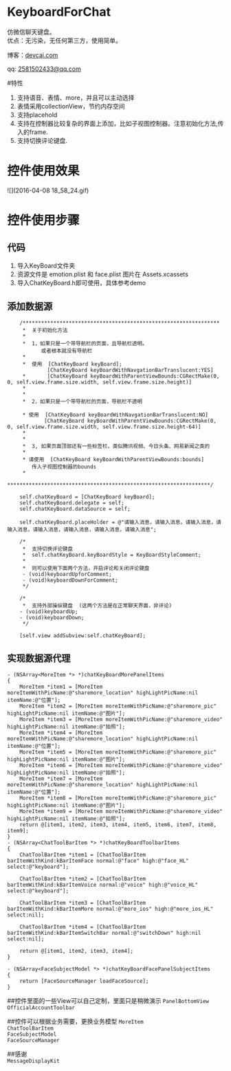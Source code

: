 # KeyboardForChat
仿微信聊天键盘。  
优点：无污染，无任何第三方，使用简单。

博客：[devcai.com](http://devcai.com)  

  qq: 2581502433@qq.com
  
#特性
1. 支持语音、表情、more，并且可以主动选择
2. 表情采用collectionView，节约内存空间
3. 支持placehold
4. 支持在控制器比较复杂的界面上添加，比如子视图控制器。注意初始化方法,传入的frame.
5. 支持切换评论键盘.

# 控件使用效果
![](2016-04-08 18_58_24.gif)

# 控件使用步骤

## 代码
1. 导入KeyBoard文件夹  
2. 资源文件是 emotion.plist 和 face.plist 图片在 Assets.xcassets
3. 导入ChatKeyBoard.h即可使用，具体参考demo

## 添加数据源
```objc
    /****************************************************************
     *  关于初始化方法
     *
     *  1，如果只是一个带导航栏的页面，且导航栏透明。
           或者根本就没有导航栏
     *
     *  使用  [ChatKeyBoard keyBoard]; 
             [ChatKeyBoard keyBoardWithNavgationBarTranslucent:YES]
     *       [ChatKeyBoard keyBoardWithParentViewBounds:CGRectMake(0, 0, self.view.frame.size.width, self.view.frame.size.height)]
     *
     *
     *  2，如果只是一个带导航栏的页面，导航栏不透明
     
     * 使用  [ChatKeyBoard keyBoardWithNavgationBarTranslucent:NO]
            [ChatKeyBoard keyBoardWithParentViewBounds:CGRectMake(0, 0, self.view.frame.size.width, self.view.frame.size.height-64)]
     *
     *
     *  3, 如果页面顶部还有一些标签栏，类似腾讯视频、今日头条、网易新闻之类的
     *
     * 请使用  [ChatKeyBoard keyBoardWithParentViewBounds:bounds]
        传入子视图控制器的bounds
     *
     ******************************************************************/

    self.chatKeyBoard = [ChatKeyBoard keyBoard];
    self.chatKeyBoard.delegate = self;
    self.chatKeyBoard.dataSource = self;
    
    self.chatKeyBoard.placeHolder = @"请输入消息，请输入消息，请输入消息，请输入消息，请输入消息，请输入消息，请输入消息，请输入消息";
    
    /*
     *  支持切换评论键盘
     *  self.chatKeyBoard.keyBoardStyle = KeyBoardStyleComment;
     *
     *  则可以使用下面两个方法，开启评论和关闭评论键盘
     - (void)keyboardUpforComment;
     - (void)keyboardDownForComment;
     */
     
    /*
     *  支持外部操纵键盘  (这两个方法是在正常聊天界面，非评论)
    - (void)keyboardUp;
    - (void)keyboardDown;
     */
    
    [self.view addSubview:self.chatKeyBoard];
```

## 实现数据源代理
```objc
- (NSArray<MoreItem *> *)chatKeyBoardMorePanelItems
{
    MoreItem *item1 = [MoreItem moreItemWithPicName:@"sharemore_location" highLightPicName:nil itemName:@"位置"];
    MoreItem *item2 = [MoreItem moreItemWithPicName:@"sharemore_pic" highLightPicName:nil itemName:@"图片"];
    MoreItem *item3 = [MoreItem moreItemWithPicName:@"sharemore_video" highLightPicName:nil itemName:@"拍照"];
    MoreItem *item4 = [MoreItem moreItemWithPicName:@"sharemore_location" highLightPicName:nil itemName:@"位置"];
    MoreItem *item5 = [MoreItem moreItemWithPicName:@"sharemore_pic" highLightPicName:nil itemName:@"图片"];
    MoreItem *item6 = [MoreItem moreItemWithPicName:@"sharemore_video" highLightPicName:nil itemName:@"拍照"];
    MoreItem *item7 = [MoreItem moreItemWithPicName:@"sharemore_location" highLightPicName:nil itemName:@"位置"];
    MoreItem *item8 = [MoreItem moreItemWithPicName:@"sharemore_pic" highLightPicName:nil itemName:@"图片"];
    MoreItem *item9 = [MoreItem moreItemWithPicName:@"sharemore_video" highLightPicName:nil itemName:@"拍照"];
    return @[item1, item2, item3, item4, item5, item6, item7, item8, item9];
}
- (NSArray<ChatToolBarItem *> *)chatKeyBoardToolbarItems
{
    ChatToolBarItem *item1 = [ChatToolBarItem barItemWithKind:kBarItemFace normal:@"face" high:@"face_HL" select:@"keyboard"];
    
    ChatToolBarItem *item2 = [ChatToolBarItem barItemWithKind:kBarItemVoice normal:@"voice" high:@"voice_HL" select:@"keyboard"];
    
    ChatToolBarItem *item3 = [ChatToolBarItem barItemWithKind:kBarItemMore normal:@"more_ios" high:@"more_ios_HL" select:nil];
    
    ChatToolBarItem *item4 = [ChatToolBarItem barItemWithKind:kBarItemSwitchBar normal:@"switchDown" high:nil select:nil];
    
    return @[item1, item2, item3, item4];
}

- (NSArray<FaceSubjectModel *> *)chatKeyBoardFacePanelSubjectItems
{
    return [FaceSourceManager loadFaceSource];
}
```

##控件里面的一些View可以自己定制，里面只是稍微演示
`PanelBottomView`
`OfficialAccountToolbar`

##控件可以根据业务需要，更换业务模型
`MoreItem`  
`ChatToolBarItem`  
`FaceSubjectModel`   
`FaceSourceManager`   

##感谢  
`MessageDisplayKit`
